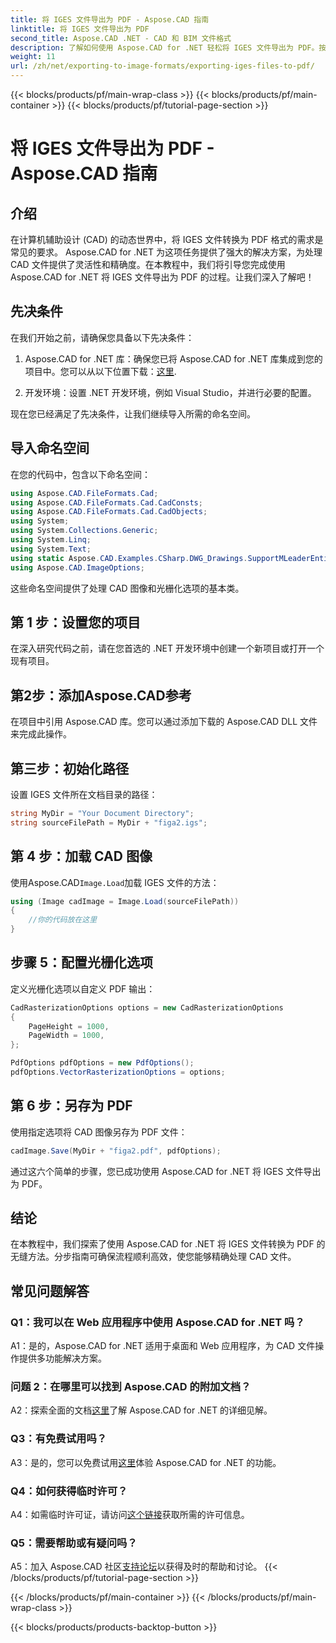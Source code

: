 ```yaml
---
title: 将 IGES 文件导出为 PDF - Aspose.CAD 指南
linktitle: 将 IGES 文件导出为 PDF
second_title: Aspose.CAD .NET - CAD 和 BIM 文件格式
description: 了解如何使用 Aspose.CAD for .NET 轻松将 IGES 文件导出为 PDF。按照我们的分步指南进行精确的 CAD 文件操作。
weight: 11
url: /zh/net/exporting-to-image-formats/exporting-iges-files-to-pdf/
---
```


{{< blocks/products/pf/main-wrap-class >}}
{{< blocks/products/pf/main-container >}}
{{< blocks/products/pf/tutorial-page-section >}}

# 将 IGES 文件导出为 PDF - Aspose.CAD 指南

## 介绍

在计算机辅助设计 (CAD) 的动态世界中，将 IGES 文件转换为 PDF 格式的需求是常见的要求。 Aspose.CAD for .NET 为这项任务提供了强大的解决方案，为处理 CAD 文件提供了灵活性和精确度。在本教程中，我们将引导您完成使用 Aspose.CAD for .NET 将 IGES 文件导出为 PDF 的过程。让我们深入了解吧！

## 先决条件

在我们开始之前，请确保您具备以下先决条件：

1.  Aspose.CAD for .NET 库：确保您已将 Aspose.CAD for .NET 库集成到您的项目中。您可以从以下位置下载：[这里](https://releases.aspose.com/cad/net/).

2. 开发环境：设置 .NET 开发环境，例如 Visual Studio，并进行必要的配置。

现在您已经满足了先决条件，让我们继续导入所需的命名空间。

## 导入命名空间

在您的代码中，包含以下命名空间：

```csharp
using Aspose.CAD.FileFormats.Cad;
using Aspose.CAD.FileFormats.Cad.CadConsts;
using Aspose.CAD.FileFormats.Cad.CadObjects;
using System;
using System.Collections.Generic;
using System.Linq;
using System.Text;
using static Aspose.CAD.Examples.CSharp.DWG_Drawings.SupportMLeaderEntityForDWGFormat;
using Aspose.CAD.ImageOptions;
```

这些命名空间提供了处理 CAD 图像和光栅化选项的基本类。

## 第 1 步：设置您的项目

在深入研究代码之前，请在您首选的 .NET 开发环境中创建一个新项目或打开一个现有项目。

## 第2步：添加Aspose.CAD参考

在项目中引用 Aspose.CAD 库。您可以通过添加下载的 Aspose.CAD DLL 文件来完成此操作。

## 第三步：初始化路径

设置 IGES 文件所在文档目录的路径：

```csharp
string MyDir = "Your Document Directory";
string sourceFilePath = MyDir + "figa2.igs";
```

## 第 4 步：加载 CAD 图像

使用Aspose.CAD`Image.Load`加载 IGES 文件的方法：

```csharp
using (Image cadImage = Image.Load(sourceFilePath))
{
    //你的代码放在这里
}
```

## 步骤 5：配置光栅化选项

定义光栅化选项以自定义 PDF 输出：

```csharp
CadRasterizationOptions options = new CadRasterizationOptions
{
    PageHeight = 1000,
    PageWidth = 1000,
};

PdfOptions pdfOptions = new PdfOptions();
pdfOptions.VectorRasterizationOptions = options;
```

## 第 6 步：另存为 PDF

使用指定选项将 CAD 图像另存为 PDF 文件：

```csharp
cadImage.Save(MyDir + "figa2.pdf", pdfOptions);
```

通过这六个简单的步骤，您已成功使用 Aspose.CAD for .NET 将 IGES 文件导出为 PDF。

## 结论

在本教程中，我们探索了使用 Aspose.CAD for .NET 将 IGES 文件转换为 PDF 的无缝方法。分步指南可确保流程顺利高效，使您能够精确处理 CAD 文件。


## 常见问题解答

### Q1：我可以在 Web 应用程序中使用 Aspose.CAD for .NET 吗？

A1：是的，Aspose.CAD for .NET 适用于桌面和 Web 应用程序，为 CAD 文件操作提供多功能解决方案。

### 问题 2：在哪里可以找到 Aspose.CAD 的附加文档？

 A2：探索全面的文档[这里](https://reference.aspose.com/cad/net/)了解 Aspose.CAD for .NET 的详细见解。

### Q3：有免费试用吗？

 A3：是的，您可以免费试用[这里](https://releases.aspose.com/)体验 Aspose.CAD for .NET 的功能。

### Q4：如何获得临时许可？

 A4：如需临时许可证，请访问[这个链接](https://purchase.aspose.com/temporary-license/)获取所需的许可信息。

### Q5：需要帮助或有疑问吗？

A5：加入 Aspose.CAD 社区[支持论坛](https://forum.aspose.com/c/cad/19)以获得及时的帮助和讨论。
{{< /blocks/products/pf/tutorial-page-section >}}

{{< /blocks/products/pf/main-container >}}
{{< /blocks/products/pf/main-wrap-class >}}

{{< blocks/products/products-backtop-button >}}
